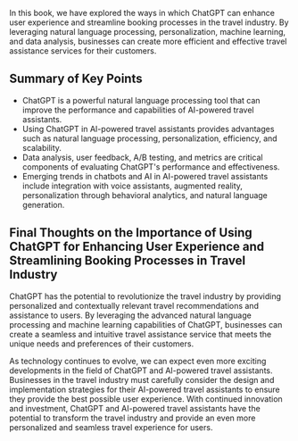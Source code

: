 
In this book, we have explored the ways in which ChatGPT can enhance user experience and streamline booking processes in the travel industry. By leveraging natural language processing, personalization, machine learning, and data analysis, businesses can create more efficient and effective travel assistance services for their customers.

Summary of Key Points
---------------------

* ChatGPT is a powerful natural language processing tool that can improve the performance and capabilities of AI-powered travel assistants.
* Using ChatGPT in AI-powered travel assistants provides advantages such as natural language processing, personalization, efficiency, and scalability.
* Data analysis, user feedback, A/B testing, and metrics are critical components of evaluating ChatGPT's performance and effectiveness.
* Emerging trends in chatbots and AI in AI-powered travel assistants include integration with voice assistants, augmented reality, personalization through behavioral analytics, and natural language generation.

Final Thoughts on the Importance of Using ChatGPT for Enhancing User Experience and Streamlining Booking Processes in Travel Industry
-------------------------------------------------------------------------------------------------------------------------------------

ChatGPT has the potential to revolutionize the travel industry by providing personalized and contextually relevant travel recommendations and assistance to users. By leveraging the advanced natural language processing and machine learning capabilities of ChatGPT, businesses can create a seamless and intuitive travel assistance service that meets the unique needs and preferences of their customers.

As technology continues to evolve, we can expect even more exciting developments in the field of ChatGPT and AI-powered travel assistants. Businesses in the travel industry must carefully consider the design and implementation strategies for their AI-powered travel assistants to ensure they provide the best possible user experience. With continued innovation and investment, ChatGPT and AI-powered travel assistants have the potential to transform the travel industry and provide an even more personalized and seamless travel experience for users.